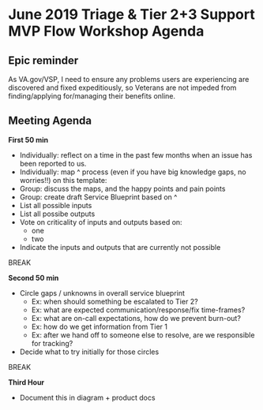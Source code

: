 # June 2019 Triage & Tier 2+3 Support MVP Flow Workshop Agenda

## Epic reminder
As VA.gov/VSP, I need to ensure any problems users are experiencing are discovered and fixed expeditiously, so Veterans are not impeded from finding/applying for/managing their benefits online.

## Meeting Agenda

**First 50 min**

- Individually: reflect on a time in the past few months when an issue has been reported to us.
- Individually: map ^ process (even if you have big knowledge gaps, no worries!!) on this template:
- Group: discuss the maps, and the happy points and pain points
- Group: create draft Service Blueprint based on ^
- List all possible inputs
- List all possibe outputs
- Vote on criticality of inputs and outputs based on:
  - one
  - two
- Indicate the inputs and outputs that are currently not possible

BREAK

**Second 50 min**

- Circle gaps / unknowns in overall service blueprint
  - Ex: when should something be escalated to Tier 2?
  - Ex: what are expected communication/response/fix time-frames?
  - Ex: what are on-call expectations, how do we prevent burn-out?
  - Ex: how do we get information from Tier 1
  - Ex: after we hand off to someone else to resolve, are we responsible for tracking?
- Decide what to try initially for those circles


BREAK

**Third Hour**

- Document this in diagram + product docs
